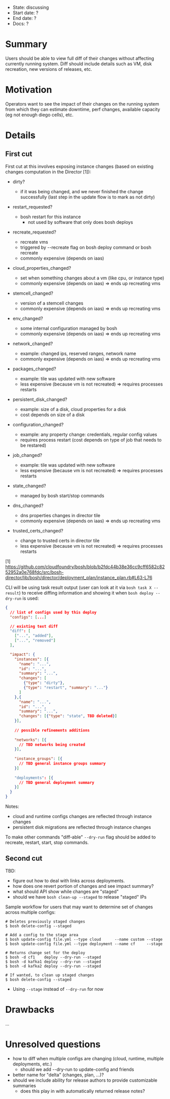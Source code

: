 - State: discussing
- Start date: ?
- End date: ?
- Docs: ?

# Summary

Users should be able to view full diff of their changes without affecting currently running system. Diff should include details such as VM, disk recreation, new versions of releases, etc.

# Motivation

Operators want to see the impact of their changes on the running system from which they can estimate downtime, perf changes, available capacity (eg not enough diego cells), etc.

# Details

## First cut

First cut at this involves exposing instance changes (based on existing changes computation in the Director [1]):

- dirty?
  - if it was being changed, and we never finished the change successfully (last step in the update flow is to mark as not dirty)

- restart_requested?
  - bosh restart for this instance
    - not used by software that only does bosh deploys

- recreate_requested?
  - recreate vms
  - triggered by --recreate flag on bosh deploy command or bosh recreate
  - commonly expensive (depends on iaas)

- cloud_properties_changed?
  - set when something changes about a vm (like cpu, or instance type)
  - commonly expensive (depends on iaas) => ends up recreating vms

- stemcell_changed?
  - version of a stemcell changes
  - commonly expensive (depends on iaas) => ends up recreating vms

- env_changed?
  - some internal configuration managed by bosh
  - commonly expensive (depends on iaas) => ends up recreating vms

- network_changed?
  - example: changed ips, reserved ranges, network name
  - commonly expensive (depends on iaas) => ends up recreating vms

- packages_changed?
  - example: tile was updated with new software
  - less expensive (because vm is not recreated) => requires processes restarts

- persistent_disk_changed?
  - example: size of a disk, cloud properties for a disk
  - cost depends on size of a disk

- configuration_changed?
  - example: any property change: credentials, regular config values
  - requires process restart (cost depends on type of job that needs to be restared)

- job_changed?
  - example: tile was updated with new software
  - less expensive (because vm is not recreated) => requires processes restarts

- state_changed?
  - managed by bosh start/stop commands

- dns_changed?
  - dns properties changes in director tile
  - commonly expensive (depends on iaas) => ends up recreating vms

- trusted_certs_changed?
  - change to trusted certs in director tile
  - less expensive (because vm is not recreated) => requires processes restarts

[1] https://github.com/cloudfoundry/bosh/blob/b2fdc44b38e36cc9cff6582c8252952a0e768fdc/src/bosh-director/lib/bosh/director/deployment_plan/instance_plan.rb#L63-L76

CLI will be using task result output (user can look at it via `bosh task X --result`) to receive diffing information and showing it when `bosh deploy --dry-run` is used:

```json
{
  // list of configs used by this deploy
  "configs": [...]

  // existing text diff
  "diff": [
    ["...", "added"],
    ["...", "removed"]
  ],

  "impact": {
    "instances": [{
      "name": "...",
      "id": "...",
      "summary": "...",
      "changes": [
        {"type": "dirty"},
        {"type": "restart", "summary": "..."}
      ]
    },{
      "name": "...",
      "id": "...",
      "summary": "...",
      "changes": [{"type": "state", TBD deleted}]
    }],
    
    // possible refinements additions
    
    "networks": [{
      // TBD networks being created
    }],
    
    "instance_groups": [{
      // TBD general instance groups summary
    }]
    
    "deployments": [{
      // TBD general deployment summary
    }]
  }
}
```

Notes:

- cloud and runtime configs changes are reflected through instance changes
- persistent disk migrations are reflected through instance changes

To make other commands "diff-able" `--dry-run` flag should be added to recreate, restart, start, stop commands.

## Second cut

TBD:

- figure out how to deal with links across deployments.
- how does one revert portion of changes and see impact summary?
- what should API show while changes are "staged"
- should we have `bosh clean-up --staged` to release "staged" IPs

Sample workflow for users that may want to determine set of changes across multiple configs:

```
# Deletes previously staged changes
$ bosh delete-config --staged

# Add a config to the stage area
$ bosh update-config file.yml --type cloud      --name custom --stage
$ bosh update-config file.yml --type deployment --name cf     --stage

# Returns change set for the deploy
$ bosh -d cf1    deploy --dry-run --staged
$ bosh -d kafka1 deploy --dry-run --staged
$ bosh -d kafka2 deploy --dry-run --staged

# If wanted, to clean up staged changes
$ bosh delete-config --staged
```

* Using `--stage` instead of `--dry-run` for now

# Drawbacks

...

# Unresolved questions

- how to diff when multiple configs are changing (cloud, runtime, multiple deployments, etc.)
  - should we add --dry-run to update-config and friends
- better name for "delta" (changes, plan, ...)?
- should we include ability for release authors to provide customizable summaries
  - does this play in with automatically returned release notes?
